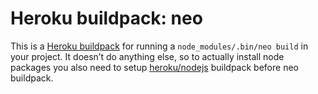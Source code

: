 # Heroku buildpack: neo

This is a [Heroku buildpack](http://devcenter.heroku.com/articles/buildpacks)
for running a ``node_modules/.bin/neo build`` in your project. It doesn’t do
anything else, so to actually install node packages you also need to setup
[heroku/nodejs](https://elements.heroku.com/buildpacks/heroku/heroku-buildpack-nodejs)
buildpack before neo buildpack.
